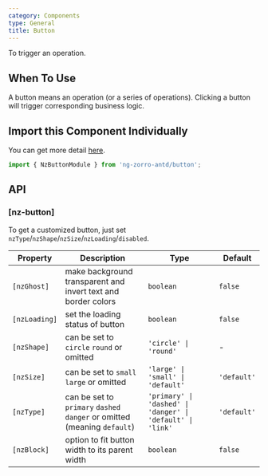 ```yaml
---
category: Components
type: General
title: Button
---
```


To trigger an operation.

## When To Use

A button means an operation (or a series of operations). Clicking a button will trigger corresponding business logic.

## Import this Component Individually

You can get more detail [here](/docs/getting-started/en#import-a-component-individually).

```ts
import { NzButtonModule } from 'ng-zorro-antd/button';
```

## API

### [nz-button]

To get a customized button, just set `nzType`/`nzShape`/`nzSize`/`nzLoading`/`disabled`.

| Property | Description | Type | Default |
| -------- | ----------- | ---- | ------- |
| `[nzGhost]` | make background transparent and invert text and border colors | `boolean` | `false` |
| `[nzLoading]` | set the loading status of button | `boolean` | `false` |
| `[nzShape]` | can be set to `circle` `round` or omitted | `'circle' \| 'round'` | - |
| `[nzSize]` | can be set to `small` `large` or omitted | `'large' \| 'small' \| 'default'` | `'default'` |
| `[nzType]` | can be set to `primary` `dashed` `danger` or omitted (meaning `default`) | `'primary' \| 'dashed' \| 'danger' \| 'default' \| 'link'` | `'default'` |
| `[nzBlock]` | option to fit button width to its parent width | `boolean` | `false` |
